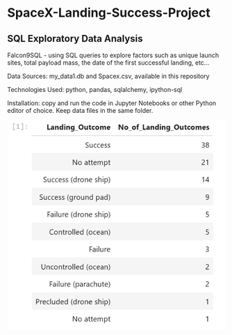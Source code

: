 # SpaceX-Landing-Success-Project

## SQL Exploratory Data Analysis
Falcon9SQL - using SQL queries to explore factors such as unique launch sites, total payload mass, the date of the first successful landing, etc... 
       
Data Sources: 
my_data1.db and Spacex.csv, available in this repository

Technologies Used: python, pandas, sqlalchemy, ipython-sql

Installation: copy and run the code in Jupyter Notebooks or other Python editor of choice. Keep data files in the same folder.

![SQL EDA](https://github.com/natvnu/SpaceX-Landing-Success-Project/blob/main/SQL.png?raw=true)



